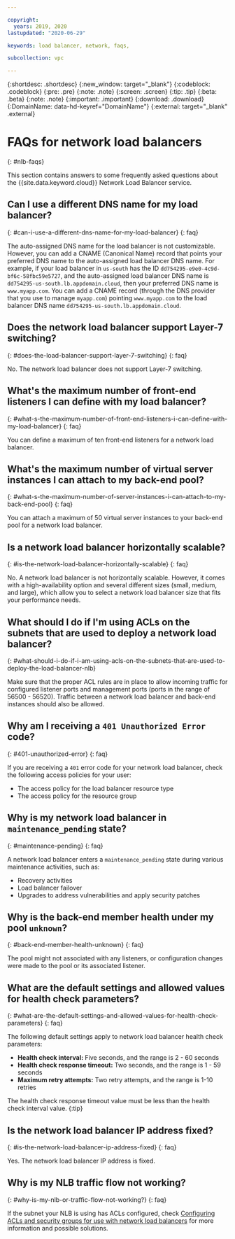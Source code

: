 ```yaml
---

copyright:
  years: 2019, 2020
lastupdated: "2020-06-29"

keywords: load balancer, network, faqs,

subcollection: vpc

---
```


{:shortdesc: .shortdesc}
{:new_window: target="_blank"}
{:codeblock: .codeblock}
{:pre: .pre}
{:note: .note}
{:screen: .screen}
{:tip: .tip}
{:beta: .beta}
{:note: .note}
{:important: .important}
{:download: .download}
{:DomainName: data-hd-keyref="DomainName"}
{:external: target="_blank" .external}

# FAQs for network load balancers
{: #nlb-faqs}

This section contains answers to some frequently asked questions about the {{site.data.keyword.cloud}} Network Load Balancer service.

## Can I use a different DNS name for my load balancer?
{: #can-i-use-a-different-dns-name-for-my-load-balancer}
{: faq}

The auto-assigned DNS name for the load balancer is not customizable. However, you can add a CNAME (Canonical Name) record that points your preferred DNS name to the auto-assigned load balancer DNS name. For example, if your load balancer in `us-south` has the ID `dd754295-e9e0-4c9d-bf6c-58fbc59e5727`, and the auto-assigned load balancer DNS name is `dd754295-us-south.lb.appdomain.cloud`, then your preferred DNS name is `www.myapp.com`. You can add a CNAME record (through the DNS provider that you use to manage `myapp.com`) pointing `www.myapp.com` to the load balancer DNS name `dd754295-us-south.lb.appdomain.cloud`.

## Does the network load balancer support Layer-7 switching?
{: #does-the-load-balancer-support-layer-7-switching}
{: faq}

No. The network load balancer does not support Layer-7 switching.

## What's the maximum number of front-end listeners I can define with my load balancer?
{: #what-s-the-maximum-number-of-front-end-listeners-i-can-define-with-my-load-balancer}
{: faq}

You can define a maximum of ten front-end listeners for a network load balancer.

## What's the maximum number of virtual server instances I can attach to my back-end pool?
{: #what-s-the-maximum-number-of-server-instances-i-can-attach-to-my-back-end-pool}
{: faq}

You can attach a maximum of 50 virtual server instances to your back-end pool for a network load balancer.

## Is a network load balancer horizontally scalable?
{: #is-the-network-load-balancer-horizontally-scalable}
{: faq}

No. A network load balancer is not horizontally scalable. However, it comes with a high-availability option and several different sizes (small, medium, and large), which allow you to select a network load balancer size that fits your performance needs.

## What should I do if I'm using ACLs on the subnets that are used to deploy a network load balancer?
{: #what-should-i-do-if-i-am-using-acls-on-the-subnets-that-are-used-to-deploy-the-load-balancer-nlb}

Make sure that the proper ACL rules are in place to allow incoming traffic for configured listener ports and management ports (ports in the range of 56500 - 56520). Traffic between a network load balancer and back-end instances should also be allowed.

## Why am I receiving a `401 Unauthorized Error` code?
{: #401-unauthorized-error}
{: faq}

If you are receiving a `401` error code for your network load balancer, check the following access policies for your user:
* The access policy for the load balancer resource type
* The access policy for the resource group

## Why is my network load balancer in `maintenance_pending` state?
{: #maintenance-pending}
{: faq}

A network load balancer enters a `maintenance_pending` state during various maintenance activities, such as:
* Recovery activities
* Load balancer failover
* Upgrades to address vulnerabilities and apply security patches

## Why is the back-end member health under my pool `unknown`?
{: #back-end-member-health-unknown}
{: faq}

The pool might not associated with any listeners, or configuration changes were made to the pool or its associated listener.

## What are the default settings and allowed values for health check parameters?
{: #what-are-the-default-settings-and-allowed-values-for-health-check-parameters}
{: faq}

The following default settings apply to network load balancer health check parameters:

* **Health check interval:** Five seconds, and the range is 2 - 60 seconds
* **Health check response timeout:** Two seconds, and the range is 1 - 59 seconds
* **Maximum retry attempts:** Two retry attempts, and the range is 1-10 retries

The health check response timeout value must be less than the health check interval value.
{:tip}

## Is the network load balancer IP address fixed?
{: #is-the-network-load-balancer-ip-address-fixed}
{: faq}

Yes. The network load balancer IP address is fixed.

## Why is my NLB traffic flow not working?
{: #why-is-my-nlb-or-traffic-flow-not-working?}
{: faq}

If the subnet your NLB is using has ACLs configured, check [Configuring ACLs and security groups for use with network load balancers](/docs/vpc?topic=vpc-nlb-configuring-acls) for more information and possible solutions.

